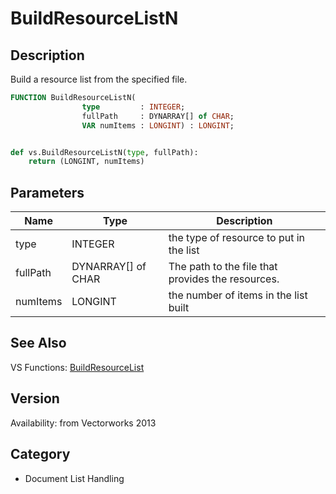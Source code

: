 # BuildResourceListN

## Description
Build a resource list from the specified file.

```pascal
FUNCTION BuildResourceListN(
				type         : INTEGER;
				fullPath     : DYNARRAY[] of CHAR;
				VAR numItems : LONGINT) : LONGINT;
```

```python

def vs.BuildResourceListN(type, fullPath):
    return (LONGINT, numItems)
```

## Parameters
|Name|Type|Description|
|---|---|---|
|type|INTEGER|the type of resource to put in the list|
|fullPath|DYNARRAY[] of CHAR|The path to the file that provides the resources.|
|numItems|LONGINT|the number of items in the list built|

## See Also
VS Functions:
[BuildResourceList](BuildResourceList.md)

## Version
Availability: from Vectorworks 2013
## Category
* Document List Handling

